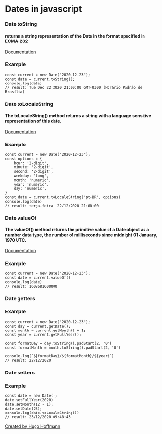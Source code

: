 # **Dates in javascript**

### **Date toString**
#### returns a string representation of the Date in the format specified in ECMA-262
[Documentation](https://developer.mozilla.org/en-US/docs/Web/JavaScript/Reference/Global_Objects/Date/toString)

### Example
```
const current = new Date("2020-12-23");
const date = current.toString();
console.log(date)
// result: Tue Dec 22 2020 21:00:00 GMT-0300 (Horário Padrão de Brasília)
```

### **Date toLocaleString**
#### The toLocaleString() method returns a string with a language sensitive representation of this date.
[Documentation](https://developer.mozilla.org/en-US/docs/Web/JavaScript/Reference/Global_Objects/Date/toLocaleString)

### Example
```
const current = new Date("2020-12-23");
const options = {
    hour: '2-digit',
    minute: '2-digit',
    second: '2-digit',
    weekday: 'long',
    month: 'numeric',
    year: 'numeric',
    day: 'numeric',
}
const date = current.toLocaleString('pt-BR', options)
console.log(date)
// result: terça-feira, 22/12/2020 21:00:00
```

### **Date valueOf**
#### The valueOf() method returns the primitive value of a Date object as a number data type, the number of milliseconds since midnight 01 January, 1970 UTC.
[Documentation](https://developer.mozilla.org/en-US/docs/Web/JavaScript/Reference/Global_Objects/Date/toString)

### Example
```
const current = new Date("2020-12-23");
const date = current.valueOf()
console.log(date)
// result: 1608681600000
```

### **Date getters**

### Example
```
const current = new Date("2020-12-23");
const day = current.getDate();
const month = current.getMonth() + 1;
const year = current.getFullYear();

const formatDay = day.toString().padStart(2, '0')
const formatMonth = month.toString().padStart(2, '0')

console.log(`${formatDay}/${formatMonth}/${year}`)
// result: 22/12/2020
```


### **Date setters**

### Example
```
const date = new Date();
date.setFullYear(2020);
date.setMonth(12 - 1);
date.setDate(23);
console.log(date.toLocaleString())
// result: 23/12/2020 09:48:43
```

[Created by Hugo Hoffmann](https://www.linkedin.com/in/hugohoffmann035/)